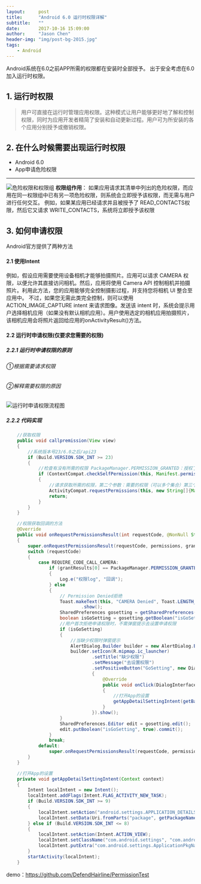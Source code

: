 ```yaml
---
layout:     post
title:      "Android 6.0 运行时权限详解"
subtitle:   ""
date:       2017-10-16 15:09:00
author:     "Jason Chen"
header-img: "img/post-bg-2015.jpg"
tags:
    - Android
---
```


Android系统在6.0之前APP所需的权限都在安装时全部授予。
出于安全考虑在6.0加入运行时权限。

## 1.  运行时权限

> 用户可直接在运行时管理应用权限。这种模式让用户能够更好地了解和控制权限，同时为应用开发者精简了安装和自动更新过程。用户可为所安装的各个应用分别授予或撤销权限。 

## 2. 在什么时候需要出现运行时权限

- Android 6.0
- App申请危险权限

------

![危险权限和权限组](http://upload-images.jianshu.io/upload_images/7793862-d184afd215a97e7e.png?imageMogr2/auto-orient/strip%7CimageView2/2/w/1240)
**权限组作用**：
如果应用请求其清单中列出的危险权限，而应用在同一权限组中已有另一项危险权限，则系统会立即授予该权限，而无需与用户进行任何交互。
例如，如果某应用已经请求并且被授予了 READ_CONTACTS权限，然后它又请求 WRITE_CONTACTS，系统将立即授予该权限

## 3.  如何申请权限

Android官方提供了两种方法

#### 2.1  使用Intent

例如，假设应用需要使用设备相机才能够拍摄照片。应用可以请求 CAMERA
权限，以便允许其直接访问相机。然后，应用将使用 Camera API 控制相机并拍摄照片。利用此方法，您的应用能够完全控制摄影过程，并支持您将相机 UI 整合至应用中。
不过，如果您无需此类完全控制，则可以使用 ACTION_IMAGE_CAPTURE
 intent 来请求图像。发送该 intent 时，系统会提示用户选择相机应用（如果没有默认相机应用）。用户使用选定的相机应用拍摄照片，该相机应用会将照片返回给应用的onActivityResult()方法。

#### 2.2   运行时申请权限(仅要求您需要的权限)

##### 2.2.1 运行时申请权限的原则

###### ①根据需要请求权限

###### ②解释需要权限的原因

![运行时申请权限流程图](http://upload-images.jianshu.io/upload_images/7793862-eda8d5c01863c676.png?imageMogr2/auto-orient/strip%7CimageView2/2/w/1240)

##### 2.2.2 代码实现

```java
    //获取权限
    public void callpremission(View view)
    {
        //系统版本号23/6.0之后/api23
        if (Build.VERSION.SDK_INT >= 23)
        {
            //检查有没有所需的权限 PackageManager.PERMISSION_GRANTED：授权了权限
            if (ContextCompat.checkSelfPermission(this, Manifest.permission.CAMERA) != PackageManager.PERMISSION_GRANTED)
            {
                //请求获取所需的权限，第二个参数：需要的权限（可以多个集合）第三个参数：请求码
                ActivityCompat.requestPermissions(this, new String[]{Manifest.permission.CAMERA}, REQUIRE_CODE_CALL_CAMERA);
                return;
            }
        }
    }

    //权限获取回调的方法
    @Override
    public void onRequestPermissionsResult(int requestCode, @NonNull String[] permissions, @NonNull int[] grantResults)
    {
        super.onRequestPermissionsResult(requestCode, permissions, grantResults);
        switch (requestCode)
        {
            case REQUIRE_CODE_CALL_CAMERA:
                if (grantResults[0] == PackageManager.PERMISSION_GRANTED)
                {
                    Log.e("权限log", "回调");
                } else
                {
                    // Permission Denied拒绝
                    Toast.makeText(this, "CAMERA Denied", Toast.LENGTH_SHORT)
                            .show();
                    SharedPreferences gosetting = getSharedPreferences("gosetting", MODE_PRIVATE);
                    boolean isGoSetting = gosetting.getBoolean("isGoSetting", false);
                    //用户首次拒绝申请权限时，不需弹窗提示去设置申请权限
                    if (isGoSetting)
                    {
                        //当缺少权限时弹窗提示
                        AlertDialog.Builder builder = new AlertDialog.Builder(this);
                        builder.setIcon(R.mipmap.ic_launcher)
                                .setTitle("缺少权限")
                                .setMessage("去设置权限")
                                .setPositiveButton("GoSetting", new DialogInterface.OnClickListener()
                                {
                                    @Override
                                    public void onClick(DialogInterface dialogInterface, int i)
                                    {
                                        //打开App的设置
                                        getAppDetailSettingIntent(getBaseContext());
                                    }
                                }).show();
                    }
                    SharedPreferences.Editor edit = gosetting.edit();
                    edit.putBoolean("isGoSetting", true).commit();
                }
                break;
            default:
                super.onRequestPermissionsResult(requestCode, permissions, grantResults);
        }
    }

    //打开App的设置
    private void getAppDetailSettingIntent(Context context)
    {
        Intent localIntent = new Intent();
        localIntent.addFlags(Intent.FLAG_ACTIVITY_NEW_TASK);
        if (Build.VERSION.SDK_INT >= 9)
        {
            localIntent.setAction("android.settings.APPLICATION_DETAILS_SETTINGS");
            localIntent.setData(Uri.fromParts("package", getPackageName(), null));
        } else if (Build.VERSION.SDK_INT <= 8)
        {
            localIntent.setAction(Intent.ACTION_VIEW);
            localIntent.setClassName("com.android.settings", "com.android.settings.InstalledAppDetails");
            localIntent.putExtra("com.android.settings.ApplicationPkgName", getPackageName());
        }
        startActivity(localIntent);
    }
```

demo：https://github.com/DefendHairline/PermissionTest